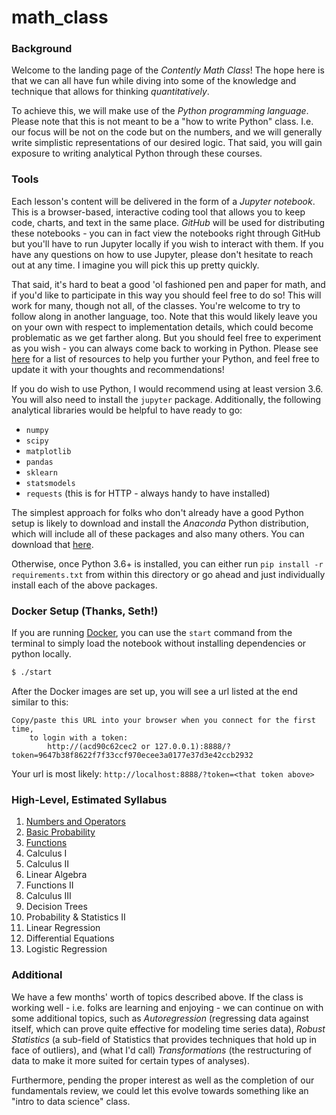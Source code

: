 # math_class

### Background

Welcome to the landing page of the _Contently Math Class_! The hope here is that we can all have fun while diving into some of the knowledge and technique that allows for thinking _quantitatively_.

To achieve this, we will make use of the _Python programming language_. Please note that this is not meant to be a "how to write Python" class. I.e. our focus will be not on the code but on the numbers, and we will generally write simplistic representations of our desired logic. That said, you will gain exposure to writing analytical Python through these courses. 

### Tools

Each lesson's content will be delivered in the form of a _Jupyter notebook_. This is a browser-based, interactive coding tool that allows you to keep code, charts, and text in the same place. _GitHub_ will be used for distributing these notebooks - you can in fact view the notebooks right through GitHub but you'll have to run Jupyter locally if you wish to interact with them. If you have any questions on how to use Jupyter, please don't hesitate to reach out at any time. I imagine you will pick this up pretty quickly.

That said, it's hard to beat a good 'ol fashioned pen and paper for math, and if you'd like to participate in this way you should feel free to do so! This will work for many, though not all, of the classes. You're welcome to try to follow along in another language, too. Note that this would likely leave you on your own with respect to implementation details, which could become problematic as we get farther along. But you should feel free to experiment as you wish - you can always come back to working in Python. Please see [here](https://github.com/lermana/math_class/blob/master/python_resources.md) for a list of resources to help you further your Python, and feel free to update it with your thoughts and recommendations!

If you do wish to use Python, I would recommend using at least version 3.6. You will also need to install the `jupyter` package. Additionally, the following analytical libraries would be helpful to have ready to go:
- `numpy`
- `scipy`
- `matplotlib`
- `pandas`
- `sklearn`
- `statsmodels`
- `requests` (this is for HTTP - always handy to have installed)

The simplest approach for folks who don't already have a good Python setup is likely to download and install the _Anaconda_ Python distribution, which will include all of these packages and also many others. You can download that [here](https://www.google.com/url?q=https%3A%2F%2Frepo.continuum.io%2Farchive%2FAnaconda3-2018.12-MacOSX-x86_64.pkg&sa=D&ust=1547655216810000&usg=AFQjCNE5LRmMSVTwl_SzMrp3iGGaA-Maaw). 

Otherwise, once Python 3.6+ is installed, you can either run `pip install -r requirements.txt` from within this directory or go ahead and just individually install each of the above packages.

### Docker Setup (Thanks, Seth!)
If you are running [Docker](https://www.docker.com/), you can use the `start` command from the terminal to simply load the notebook without installing dependencies or python locally.

```sh
$ ./start
```

After the Docker images are set up, you will see a url listed at the end similar to this:

```
Copy/paste this URL into your browser when you connect for the first time,
    to login with a token:
        http://(acd90c62cec2 or 127.0.0.1):8888/?token=9647b38f8622f7f33ccf970ecee3a0177e37d3e42ccb2932
```

Your url is most likely:
`http://localhost:8888/?token=<that token above>`


### High-Level, Estimated Syllabus

1. [Numbers and Operators](https://github.com/contently/math_class/blob/master/numbers_and_operators.ipynb)
2. [Basic Probability](https://github.com/contently/math_class/blob/master/basic_probability.ipynb)
3. [Functions](https://github.com/contently/math_class/blob/master/functions.ipynb)
4. Calculus I
5. Calculus II
6. Linear Algebra
7. Functions II
8. Calculus III
9. Decision Trees
10. Probability & Statistics II
11. Linear Regression
12. Differential Equations
13. Logistic Regression

### Additional

We have a few months' worth of topics described above. If the class is working well - i.e. folks are learning and enjoying - we can continue on with some additional topics, such as _Autoregression_ (regressing data against itself, which can prove quite effective for modeling time series data), _Robust Statistics_ (a sub-field of Statistics that provides techniques that hold up in face of outliers), and (what I'd call) _Transformations_ (the restructuring of data to make it more suited for certain types of analyses).

Furthermore, pending the proper interest as well as the completion of our fundamentals review, we could let this evolve towards something like an "intro to data science" class.
